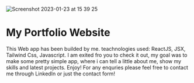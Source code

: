 ![Screenshot 2023-01-23 at 15 39 25](https://user-images.githubusercontent.com/93989404/214067068-068ca128-f56f-4561-8484-9c931199a6ad.png)

# My Portfolio Website

This Web app has been builded by me. teachnologies used: ReactJS, JSX, Tailwind Css, Javascript. 
I am exited fro you to check it out, my goal was to make some pretty simple app, where i can tell a little about me, show my skills and latest projects. Enjoy! 
For any enquries please feel free to contact me through LinkedIn or just the contact form! 


